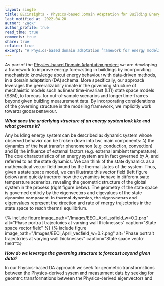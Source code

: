```yaml
---
layout: single
title: EECinsights - Physics-based Domain Adaptation for Building Energy Forecasting
last_modified_at: 2022-04-20
author: "Zack"
author_profile: true
read_time: true
comments: true
share: true
related: true
excerpt: "A Physics-based domain adaptation framework for energy modeling and forecasting in buildings."
---
```


As part of the [Physics-based Domain Adaptation project](https://eeci.github.io/home/docs/projects/stoch/statespace/) we are developing a framework to improve energy forecasting in buildings by incorporating mechanistic knowledge about energy behaviour with data-driven methods, in a domain adaptation (DA) schema. More specifically, our approach leverages the generalizability innate in the governing structure of mechanistic models such as linear time-invariant (LTI) state space models (SSM), to forecast for out-of-sample scenarios and longer time-frames beyond given building measurement data. By incorporating considerations of the governing structure in the modeling framework, we implicitly work towards global behaviour. 

**_What does the underlying structure of an energy system look like and what governs it?_**

Any building energy system can be described as dynamic system whose observed behavior can be broken down into two main components: A) the dynamics of the heat transfer phenomenon (e.g. conduction, convection) and B) the influence of external factors (e.g. external ambient temperature). The core characteristics of an energy system are in fact governed by A, and referred to as the state dynamics. We can think of the state dynamics as a mathematical vector field bound by the thermal states of the system. Thus, given a state space model, we can illustrate this vector field (left figure below) and quickly interpret how the dynamics behave in different state temperature scenarios, revealing the geometric structure of the global system in the process (right figure below). The geometry of the state space is governed entirely by the eigenvectors and eigevalues of the state dynamics component. In thermal dynamics, the eigenvectors and eigenvalues represent the direction and rate of energy trajectories in the state space to reach thermal equilibrium. 

{% include figure image_path="/Images/EECi_April_ssfield_w=0.2.png" alt="Phase portrait trajectories at varying wall thicknesses" caption="State space vector field" %}
{% include figure image_path="/Images/EECi_April_vecfield_w=0.2.png" alt="Phase portrait trajectories at varying wall thicknesses" caption="State space vector field"%}

**_How do we leverage the governing structure to forecast beyond given data?_**

In our Physics-based DA approach we seek for geometric transformations between the Physics-derived sysem and measurment data by seeking for geomtric transformations between the Physics-derived eigenvectors and 
